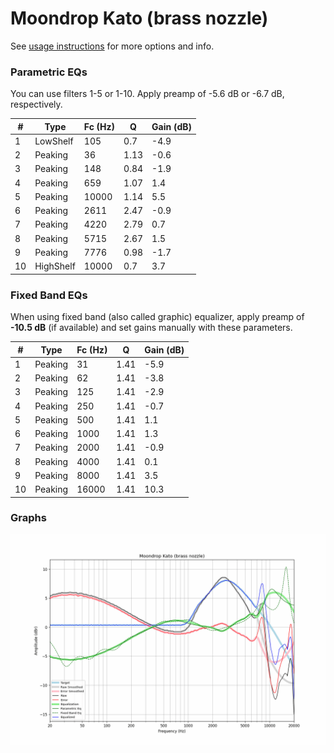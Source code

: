 # Moondrop Kato (brass nozzle)
See [usage instructions](https://github.com/jaakkopasanen/AutoEq#usage) for more options and info.

### Parametric EQs
You can use filters 1-5 or 1-10. Apply preamp of -5.6 dB or -6.7 dB, respectively.

|   # | Type      |   Fc (Hz) |    Q |   Gain (dB) |
|-----|-----------|-----------|------|-------------|
|   1 | LowShelf  |       105 | 0.7  |        -4.9 |
|   2 | Peaking   |        36 | 1.13 |        -0.6 |
|   3 | Peaking   |       148 | 0.84 |        -1.9 |
|   4 | Peaking   |       659 | 1.07 |         1.4 |
|   5 | Peaking   |     10000 | 1.14 |         5.5 |
|   6 | Peaking   |      2611 | 2.47 |        -0.9 |
|   7 | Peaking   |      4220 | 2.79 |         0.7 |
|   8 | Peaking   |      5715 | 2.67 |         1.5 |
|   9 | Peaking   |      7776 | 0.98 |        -1.7 |
|  10 | HighShelf |     10000 | 0.7  |         3.7 |

### Fixed Band EQs
When using fixed band (also called graphic) equalizer, apply preamp of **-10.5 dB** (if available) and set gains manually with these parameters.

|   # | Type    |   Fc (Hz) |    Q |   Gain (dB) |
|-----|---------|-----------|------|-------------|
|   1 | Peaking |        31 | 1.41 |        -5.9 |
|   2 | Peaking |        62 | 1.41 |        -3.8 |
|   3 | Peaking |       125 | 1.41 |        -2.9 |
|   4 | Peaking |       250 | 1.41 |        -0.7 |
|   5 | Peaking |       500 | 1.41 |         1.1 |
|   6 | Peaking |      1000 | 1.41 |         1.3 |
|   7 | Peaking |      2000 | 1.41 |        -0.9 |
|   8 | Peaking |      4000 | 1.41 |         0.1 |
|   9 | Peaking |      8000 | 1.41 |         3.5 |
|  10 | Peaking |     16000 | 1.41 |        10.3 |

### Graphs
![](./Moondrop%20Kato%20(brass%20nozzle).png)
